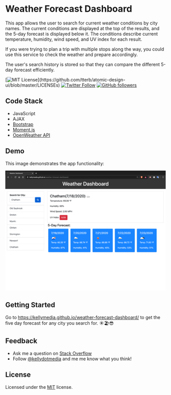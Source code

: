 # Weather Forecast Dashboard

This app allows the user to search for current weather conditions by city names. The current conditions are displayed at the top of the results, and the 5-day forecast is displayed below it. The conditions describe current temperature, humidity, wind speed, and UV index for each result. 

If you were trying to plan a trip with multiple stops along the way, you could use this service to check the weather and prepare accordingly.

The user's search history is stored so that they can compare the different 5-day forecast efficiently.

[![MIT License](https://img.shields.io/apm/l/atomic-design-ui.svg?)](https://github.com/tterb/atomic-design-ui/blob/master/LICENSEs) [![Twitter Follow](https://img.shields.io/twitter/follow/kellydotmedia?style=social)](https://twitter.com/kellydotmedia) [![GitHub followers](https://img.shields.io/github/followers/kellymedia.svg?style=social&label=Follow)](https://github.com/kellymedia)

## Code Stack

- JavaScript
- AJAX
- [Bootstrap](https://getbootstrap.com/)
- [Moment.js](https://momentjs.com/)
- [OpenWeather API](https://openweathermap.org/api)


## Demo

This image demonstrates the app functionality:

![Demo Screenshot](./assets/img/weather-forecast-dashboard.png "application demo screenshot")

## Getting Started

Go to https://kellymedia.github.io/weather-forecast-dashboard/ to get the five day forecast for any city you search for. ☀️🏖😎

## Feedback

- Ask me a question on [Stack Overflow](https://stackoverflow.com/users/13296428/kellydotmedia)
- Follow [@kellydotmedia](https://twitter.com/kellydotmedia) and me me know what you think!

## License

Licensed under the [MIT](LICENSE.txt) license.